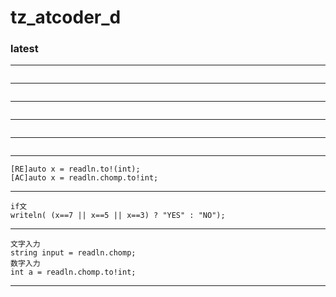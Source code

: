 # tz_atcoder_d

### latest

---
```

```
---
```

```
---
```

```
---
```

```
---
```

```
---
```
[RE]auto x = readln.to!(int);
[AC]auto x = readln.chomp.to!int;
```
---
```
if文
writeln( (x==7 || x==5 || x==3) ? "YES" : "NO"); 
```
---
```
文字入力
string input = readln.chomp;
数字入力
int a = readln.chomp.to!int;
```
---
